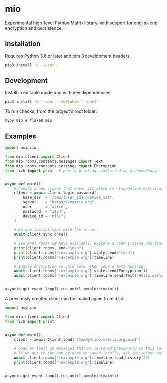 # mio

Experimental high-level Python Matrix library, with support for end-to-end 
encryption and persistence.

## Installation

Requires Python 3.6 or later and olm 3 development headers.

```sh
pip3 install -U --user .
```

## Development

Install in editable mode and with dev dependencies:

```sh
pip3 install -U --user --editable '.[dev]'
```

To run checks, from the project's root folder:

```sh
mypy mio & flake8 mio
```

## Examples

```py
import asyncio

from mio.client import Client
from mio.rooms.contents.messages import Text
from mio.rooms.contents.settings import Encryption
from rich import print  # pretty printing, installed as a dependency


async def main():
    # Create a new client that saves its state to /tmp/@alice:matrix.org.mio1:
    client = await Client.login_password(
        base_dir  = "/tmp/{user_id}.{device_id}",
        server    = "https://matrix.org",
        user      = "alice",
        password  = "1234",
        device_id = "mio1",
    )

    # Do one initial sync with the server:
    await client.sync.once()

    # See what rooms we have available, explore a room's state and timeline:
    print(client.rooms, end="\n\n")
    print(client.rooms["!ex:ample.org"].state, end="\n\n")
    print(client.rooms["!ex:ample.org"].timeline)

    # Enable encryption in said room, then send a text message:
    await client.rooms["!ex:ample.org"].state.send(Encryption())
    await client.rooms["!ex:ample.org"].timeline.send(Text("Hello world"))


asyncio.get_event_loop().run_until_complete(main())
```

A previously created client can be loaded again from disk:

```py
import asyncio

from mio.client import Client
from rich import print


async def main():
    client = await Client.load("/tmp/@alice:matrix.org.mio1")

    # Load at least 20 messages that we received previously in this room.
    # If we get to the end of what we saved locally, ask the server for more:
    await client.rooms["!ex:ample.org"].timeline.load_history(20)
    print(client.rooms["!ex:ample.org"].timeline)


asyncio.get_event_loop().run_until_complete(main())
```
